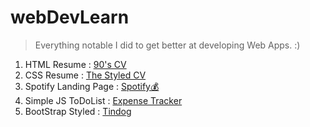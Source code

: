 # webDevLearn

>Everything notable I did to get better at developing Web Apps. :)

1) HTML Resume : <A href="https://abhigyanbafna.github.io/webDevLearn/personalSite_HTML/">90's CV</a>
2) CSS Resume : <A href="https://abhigyanbafna.github.io/webDevLearn/personalSite_CSS/">The Styled CV</a>
3) Spotify Landing Page : <a href="https://abhigyanbafna.github.io/webDevLearn/spotify">Spotify💰</a>
4) Simple JS ToDoList : <A href="https://abhigyanbafna.github.io/webDevLearn/toDoList/">Expense Tracker</a>
5) BootStrap Styled : <A href="https://abhigyanbafna.github.io/webDevLearn/tindog/">Tindog</a>

